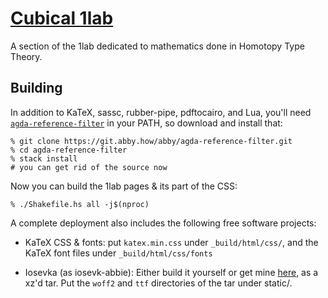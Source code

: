 # [Cubical 1lab](https://cubical.1lab.dev)

A section of the 1lab dedicated to mathematics done in Homotopy Type
Theory.

## Building

In addition to KaTeX, sassc, rubber-pipe, pdftocairo, and Lua, you'll
need [`agda-reference-filter`] in your PATH, so download and install
that:

[`agda-reference-filter`]: https://git.amelia.how/amelia/agda-reference-filter

```
% git clone https://git.abby.how/abby/agda-reference-filter.git
% cd agda-reference-filter
% stack install
# you can get rid of the source now
```

Now you can build the 1lab pages & its part of the CSS:

```
% ./Shakefile.hs all -j$(nproc)
```

A complete deployment also includes the following free software projects:

* KaTeX CSS & fonts: put `katex.min.css` under `_build/html/css/`, and
the KaTeX font files under `_build/html/css/fonts`

* Iosevka (as iosevk-abbie): Either build it yourself or get mine
[here](https://files.amelia.how/3OYp.xz), as a xz'd tar. Put the `woff2`
and `ttf` directories of the tar under static/.